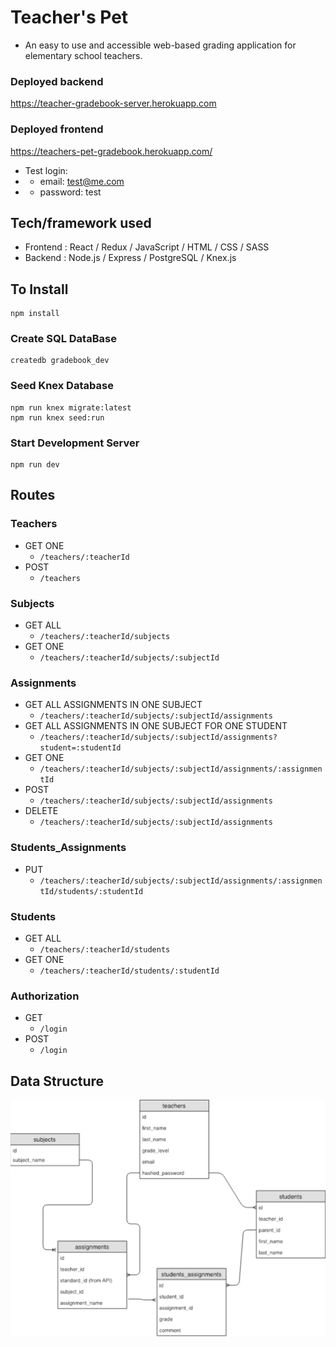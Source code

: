# Teacher's Pet
  * An easy to use and accessible web-based grading application for elementary school teachers.

### Deployed backend
https://teacher-gradebook-server.herokuapp.com

### Deployed frontend
https://teachers-pet-gradebook.herokuapp.com/
* Test login: 
* * email: test@me.com 
* * password: test

## Tech/framework used

* Frontend : React / Redux / JavaScript / HTML / CSS / SASS
* Backend : Node.js / Express / PostgreSQL / Knex.js


## To Install

```
npm install
```
### Create SQL DataBase
```
createdb gradebook_dev
```
### Seed Knex Database
```
npm run knex migrate:latest
npm run knex seed:run
```
### Start Development Server
```
npm run dev
```

## Routes

### Teachers
* GET ONE
  * `/teachers/:teacherId`
* POST
  * `/teachers`

### Subjects
* GET ALL 
  * `/teachers/:teacherId/subjects`
* GET ONE
  * `/teachers/:teacherId/subjects/:subjectId`

### Assignments
* GET ALL ASSIGNMENTS IN ONE SUBJECT
  * `/teachers/:teacherId/subjects/:subjectId/assignments`
* GET ALL ASSIGNMENTS IN ONE SUBJECT FOR ONE STUDENT
  * `/teachers/:teacherId/subjects/:subjectId/assignments?student=:studentId`
* GET ONE
  * `/teachers/:teacherId/subjects/:subjectId/assignments/:assignmentId`
* POST
  * `/teachers/:teacherId/subjects/:subjectId/assignments`
* DELETE
  * `/teachers/:teacherId/subjects/:subjectId/assignments`

### Students_Assignments
* PUT
  * `/teachers/:teacherId/subjects/:subjectId/assignments/:assignmentId/students/:studentId`

### Students
* GET ALL
  * `/teachers/:teacherId/students`
* GET ONE
  * `/teachers/:teacherId/students/:studentId`

### Authorization
* GET
  * `/login`
* POST
  * `/login`

## Data Structure
![Data structure](/Database.png)
